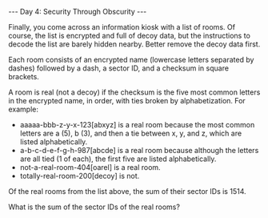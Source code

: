--- Day 4: Security Through Obscurity ---

Finally, you come across an information kiosk with a list of rooms. Of course, the list is encrypted and full of decoy
 data, but the instructions to decode the list are barely hidden nearby. Better remove the decoy data first.

Each room consists of an encrypted name (lowercase letters separated by dashes) followed by a dash, a sector ID, and a
 checksum in square brackets.

A room is real (not a decoy) if the checksum is the five most common letters in the encrypted name, in order, with ties
 broken by alphabetization. For example:

- aaaaa-bbb-z-y-x-123[abxyz] is a real room because the most common letters are a (5), b (3), and then a tie between x,
 y, and z, which are listed alphabetically.
- a-b-c-d-e-f-g-h-987[abcde] is a real room because although the letters are all tied (1 of each), the first five are
 listed alphabetically.
- not-a-real-room-404[oarel] is a real room.
- totally-real-room-200[decoy] is not.

Of the real rooms from the list above, the sum of their sector IDs is 1514.

What is the sum of the sector IDs of the real rooms?
